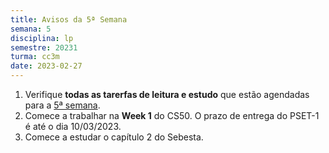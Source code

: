 ```yaml
---
title: Avisos da 5ª Semana
semana: 5
disciplina: lp
semestre: 20231
turma: cc3m
date: 2023-02-27
---
```


1. Verifique **todas as tarerfas de leitura e estudo** que estão agendadas para
   a [5ª semana](/disciplinas/liguagens_de_programacao/leituras/#l5sem).
1. Comece a trabalhar na **Week 1** do CS50. O prazo de entrega do PSET-1 é até
   o dia 10/03/2023.
1. Comece a estudar o capítulo 2 do Sebesta.

